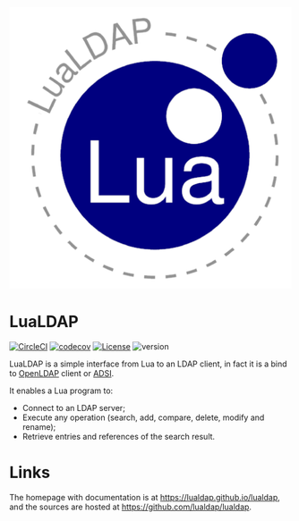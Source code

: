 
![logo](docs/logo/lualdap-logo-512x512.png)

# LuaLDAP

[![CircleCI](https://circleci.com/gh/lualdap/lualdap.svg?style=shield)](https://circleci.com/gh/lualdap/lualdap)
[![codecov](https://codecov.io/gh/lualdap/lualdap/branch/master/graph/badge.svg)](https://codecov.io/gh/lualdap/lualdap)
[![License](http://img.shields.io/badge/Licence-MIT-brightgreen.svg)](docs/license.md)
![version](https://img.shields.io/badge/version-1.3.0-blue)

LuaLDAP is a simple interface from Lua to an LDAP client, in fact
it is a bind to [OpenLDAP](https://www.openldap.org) client
or [ADSI](https://docs.microsoft.com/en-us/windows/win32/adsi/about-adsi).

It enables a Lua program to:

* Connect to an LDAP server;
* Execute any operation (search, add, compare, delete, modify and rename);
* Retrieve entries and references of the search result.

# Links

The homepage with documentation is at <https://lualdap.github.io/lualdap>,
and the sources are hosted at <https://github.com/lualdap/lualdap>.
